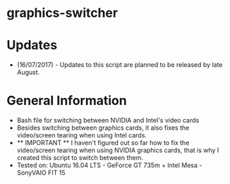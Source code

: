# graphics-switcher
# Updates
- (16/07/2017) - Updates to this script are planned to be released by late August.
# General Information
- Bash file for switching between NVIDIA and Intel's video cards
- Besides switching between graphics cards, it also fixes the video/screen tearing when using Intel cards.
- ** IMPORTANT ** I haven't figured out so far how to fix the video/screen tearing when using NVIDIA graphics cards, that is why I created this script
  to switch between them.
- Tested on: Ubuntu 16.04 LTS - GeForce GT 735m + Intel Mesa - SonyVAIO FIT 15
